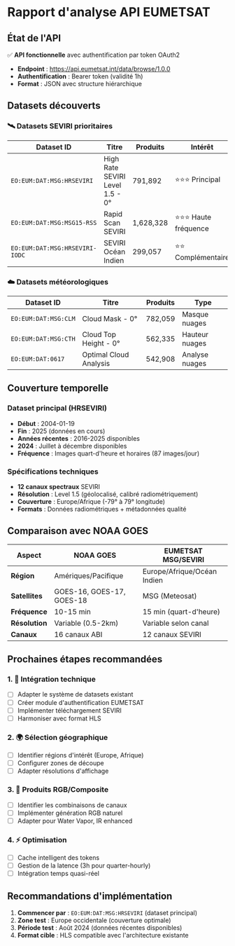 # Rapport d'analyse API EUMETSAT

## État de l'API
✅ **API fonctionnelle** avec authentification par token OAuth2
- **Endpoint** : https://api.eumetsat.int/data/browse/1.0.0
- **Authentification** : Bearer token (validité 1h)
- **Format** : JSON avec structure hiérarchique

## Datasets découverts

### 🛰️ Datasets SEVIRI prioritaires
| Dataset ID | Titre | Produits | Intérêt |
|------------|-------|----------|---------|
| `EO:EUM:DAT:MSG:HRSEVIRI` | High Rate SEVIRI Level 1.5 - 0° | 791,892 | ⭐⭐⭐ Principal |
| `EO:EUM:DAT:MSG:MSG15-RSS` | Rapid Scan SEVIRI | 1,628,328 | ⭐⭐⭐ Haute fréquence |
| `EO:EUM:DAT:MSG:HRSEVIRI-IODC` | SEVIRI Océan Indien | 299,057 | ⭐⭐ Complémentaire |

### ☁️ Datasets météorologiques
| Dataset ID | Titre | Produits | Type |
|------------|-------|----------|------|
| `EO:EUM:DAT:MSG:CLM` | Cloud Mask - 0° | 782,059 | Masque nuages |
| `EO:EUM:DAT:MSG:CTH` | Cloud Top Height - 0° | 562,335 | Hauteur nuages |
| `EO:EUM:DAT:0617` | Optimal Cloud Analysis | 542,908 | Analyse nuages |

## Couverture temporelle

### Dataset principal (HRSEVIRI)
- **Début** : 2004-01-19
- **Fin** : 2025 (données en cours)
- **Années récentes** : 2016-2025 disponibles
- **2024** : Juillet à décembre disponibles
- **Fréquence** : Images quart-d'heure et horaires (87 images/jour)

### Spécifications techniques
- **12 canaux spectraux** SEVIRI
- **Résolution** : Level 1.5 (géolocalisé, calibré radiométriquement)
- **Couverture** : Europe/Afrique (-79° à 79° longitude)
- **Formats** : Données radiométriques + métadonnées qualité

## Comparaison avec NOAA GOES

| Aspect | NOAA GOES | EUMETSAT MSG/SEVIRI |
|--------|-----------|---------------------|
| **Région** | Amériques/Pacifique | Europe/Afrique/Océan Indien |
| **Satellites** | GOES-16, GOES-17, GOES-18 | MSG (Meteosat) |
| **Fréquence** | 10-15 min | 15 min (quart-d'heure) |
| **Résolution** | Variable (0.5-2km) | Variable selon canal |
| **Canaux** | 16 canaux ABI | 12 canaux SEVIRI |

## Prochaines étapes recommandées

### 1. 🔄 Intégration technique
- [ ] Adapter le système de datasets existant
- [ ] Créer module d'authentification EUMETSAT
- [ ] Implémenter téléchargement SEVIRI
- [ ] Harmoniser avec format HLS

### 2. 🌍 Sélection géographique
- [ ] Identifier régions d'intérêt (Europe, Afrique)
- [ ] Configurer zones de découpe
- [ ] Adapter résolutions d'affichage

### 3. 🎨 Produits RGB/Composite
- [ ] Identifier les combinaisons de canaux
- [ ] Implémenter génération RGB naturel
- [ ] Adapter pour Water Vapor, IR enhanced

### 4. ⚡ Optimisation
- [ ] Cache intelligent des tokens
- [ ] Gestion de la latence (3h pour quarter-hourly)
- [ ] Intégration temps quasi-réel

## Recommandations d'implémentation

1. **Commencer par** : `EO:EUM:DAT:MSG:HRSEVIRI` (dataset principal)
2. **Zone test** : Europe occidentale (couverture optimale)
3. **Période test** : Août 2024 (données récentes disponibles)
4. **Format cible** : HLS compatible avec l'architecture existante
